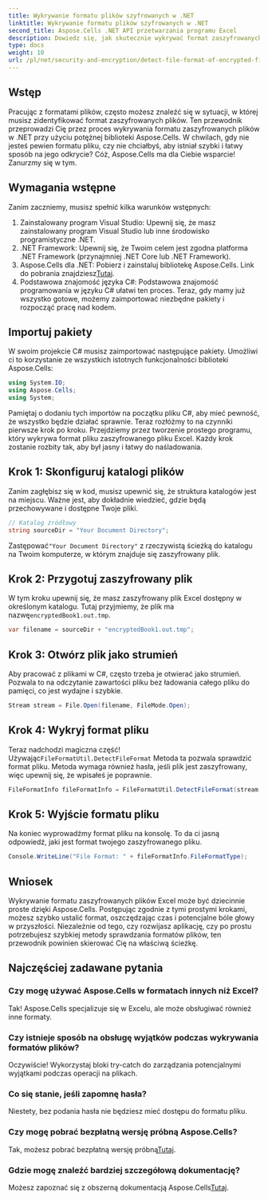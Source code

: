 ```yaml
---
title: Wykrywanie formatu plików szyfrowanych w .NET
linktitle: Wykrywanie formatu plików szyfrowanych w .NET
second_title: Aspose.Cells .NET API przetwarzania programu Excel
description: Dowiedz się, jak skutecznie wykrywać format zaszyfrowanych plików w .NET przy użyciu Aspose.Cells. Prosty przewodnik dla programistów.
type: docs
weight: 10
url: /pl/net/security-and-encryption/detect-file-format-of-encrypted-files/
---
```

## Wstęp
Pracując z formatami plików, często możesz znaleźć się w sytuacji, w której musisz zidentyfikować format zaszyfrowanych plików. Ten przewodnik przeprowadzi Cię przez proces wykrywania formatu zaszyfrowanych plików w .NET przy użyciu potężnej biblioteki Aspose.Cells. W chwilach, gdy nie jesteś pewien formatu pliku, czy nie chciałbyś, aby istniał szybki i łatwy sposób na jego odkrycie? Cóż, Aspose.Cells ma dla Ciebie wsparcie! Zanurzmy się w tym.
## Wymagania wstępne
Zanim zaczniemy, musisz spełnić kilka warunków wstępnych:
1. Zainstalowany program Visual Studio: Upewnij się, że masz zainstalowany program Visual Studio lub inne środowisko programistyczne .NET.
2. .NET Framework: Upewnij się, że Twoim celem jest zgodna platforma .NET Framework (przynajmniej .NET Core lub .NET Framework).
3. Aspose.Cells dla .NET: Pobierz i zainstaluj bibliotekę Aspose.Cells. Link do pobrania znajdziesz[Tutaj](https://releases.aspose.com/cells/net/).
4. Podstawowa znajomość języka C#: Podstawowa znajomość programowania w języku C# ułatwi ten proces.
Teraz, gdy mamy już wszystko gotowe, możemy zaimportować niezbędne pakiety i rozpocząć pracę nad kodem.
## Importuj pakiety
W swoim projekcie C# musisz zaimportować następujące pakiety. Umożliwi ci to korzystanie ze wszystkich istotnych funkcjonalności biblioteki Aspose.Cells:
```csharp
using System.IO;
using Aspose.Cells;
using System;
```
Pamiętaj o dodaniu tych importów na początku pliku C#, aby mieć pewność, że wszystko będzie działać sprawnie.
Teraz rozłóżmy to na czynniki pierwsze krok po kroku. Przejdziemy przez tworzenie prostego programu, który wykrywa format pliku zaszyfrowanego pliku Excel. Każdy krok zostanie rozbity tak, aby był jasny i łatwy do naśladowania.
## Krok 1: Skonfiguruj katalogi plików

Zanim zagłębisz się w kod, musisz upewnić się, że struktura katalogów jest na miejscu. Ważne jest, aby dokładnie wiedzieć, gdzie będą przechowywane i dostępne Twoje pliki.

```csharp
// Katalog źródłowy
string sourceDir = "Your Document Directory";
```
 Zastępować`"Your Document Directory"` z rzeczywistą ścieżką do katalogu na Twoim komputerze, w którym znajduje się zaszyfrowany plik.
## Krok 2: Przygotuj zaszyfrowany plik

 W tym kroku upewnij się, że masz zaszyfrowany plik Excel dostępny w określonym katalogu. Tutaj przyjmiemy, że plik ma nazwę`encryptedBook1.out.tmp`.

```csharp
var filename = sourceDir + "encryptedBook1.out.tmp";
```
## Krok 3: Otwórz plik jako strumień 

Aby pracować z plikami w C#, często trzeba je otwierać jako strumień. Pozwala to na odczytanie zawartości pliku bez ładowania całego pliku do pamięci, co jest wydajne i szybkie.

```csharp
Stream stream = File.Open(filename, FileMode.Open);
```
## Krok 4: Wykryj format pliku

 Teraz nadchodzi magiczna część! Używając`FileFormatUtil.DetectFileFormat` Metoda ta pozwala sprawdzić format pliku. Metoda wymaga również hasła, jeśli plik jest zaszyfrowany, więc upewnij się, że wpisałeś je poprawnie.

```csharp
FileFormatInfo fileFormatInfo = FileFormatUtil.DetectFileFormat(stream, "1234"); // Hasło to 1234
```
## Krok 5: Wyjście formatu pliku

Na koniec wyprowadźmy format pliku na konsolę. To da ci jasną odpowiedź, jaki jest format twojego zaszyfrowanego pliku.

```csharp
Console.WriteLine("File Format: " + fileFormatInfo.FileFormatType);
```

## Wniosek
Wykrywanie formatu zaszyfrowanych plików Excel może być dziecinnie proste dzięki Aspose.Cells. Postępując zgodnie z tymi prostymi krokami, możesz szybko ustalić format, oszczędzając czas i potencjalne bóle głowy w przyszłości. Niezależnie od tego, czy rozwijasz aplikację, czy po prostu potrzebujesz szybkiej metody sprawdzania formatów plików, ten przewodnik powinien skierować Cię na właściwą ścieżkę.
## Najczęściej zadawane pytania
### Czy mogę używać Aspose.Cells w formatach innych niż Excel?
Tak! Aspose.Cells specjalizuje się w Excelu, ale może obsługiwać również inne formaty.
### Czy istnieje sposób na obsługę wyjątków podczas wykrywania formatów plików?
Oczywiście! Wykorzystaj bloki try-catch do zarządzania potencjalnymi wyjątkami podczas operacji na plikach.
### Co się stanie, jeśli zapomnę hasła?
Niestety, bez podania hasła nie będziesz mieć dostępu do formatu pliku.
### Czy mogę pobrać bezpłatną wersję próbną Aspose.Cells?
Tak, możesz pobrać bezpłatną wersję próbną[Tutaj](https://releases.aspose.com/).
### Gdzie mogę znaleźć bardziej szczegółową dokumentację?
 Możesz zapoznać się z obszerną dokumentacją Aspose.Cells[Tutaj](https://reference.aspose.com/cells/net/).